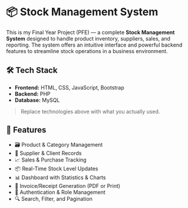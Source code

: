# 📦 Stock Management System

This is my Final Year Project (PFE) — a complete **Stock Management System** designed to handle product inventory, suppliers, sales, and reporting. The system offers an intuitive interface and powerful backend features to streamline stock operations in a business environment.

## 🛠️ Tech Stack

- **Frontend:** HTML, CSS, JavaScript, Bootstrap
- **Backend:** PHP
- **Database:** MySQL

> Replace technologies above with what you actually used.

## 🚀 Features

- 🗃️ Product & Category Management
- 👥 Supplier & Client Records
- 📈 Sales & Purchase Tracking
- 📦 Real-Time Stock Level Updates
- 📊 Dashboard with Statistics & Charts
- 🧾 Invoice/Receipt Generation (PDF or Print)
- 🔐 Authentication & Role Management
- 🔍 Search, Filter, and Pagination




